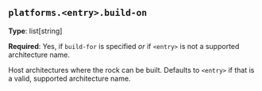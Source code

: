 ``platforms.<entry>.build-on``
------------------------------

**Type**: list[string]

**Required**: Yes, if ``build-for`` is specified *or* if ``<entry>`` is not a
supported architecture name.

Host architectures where the rock can be built. Defaults to ``<entry>`` if that
is a valid, supported architecture name.